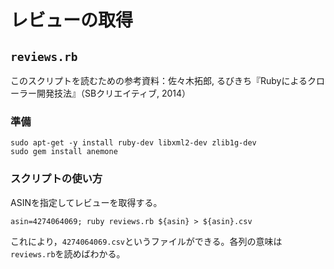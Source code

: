 # レビューの取得

## `reviews.rb`

このスクリプトを読むための参考資料：佐々木拓郎, るびきち『Rubyによるクローラー開発技法』（SBクリエイティブ, 2014）

### 準備

```
sudo apt-get -y install ruby-dev libxml2-dev zlib1g-dev
sudo gem install anemone
```

### スクリプトの使い方

ASINを指定してレビューを取得する。

```
asin=4274064069; ruby reviews.rb ${asin} > ${asin}.csv
```

これにより，`4274064069.csv`というファイルができる。各列の意味は`reviews.rb`を読めばわかる。
